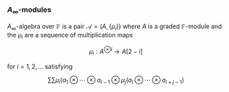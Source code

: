 ### $A_\infty$-modules
$A_\infty$-algebra over $\mathbb{F}$ is a pair $\mathcal{A}=(A,\{\mu_i\})$ where $A$ is a graded $\mathbb{F}$-module and the $\mu_i$ are a sequence of multiplication maps

$$\mu_i:A^{\otimes i} \to A[2-i]$$

for $i 	= 1, 2, ...$ satisfying 

$$\sum \sum \mu_i(a_1 \otimes \cdots \otimes a_{l-1} \otimes \mu_j(a_l \otimes \cdots \otimes a_{l+j-1})$$
<!--stackedit_data:
eyJoaXN0b3J5IjpbLTg4MDkwMjgwMSw2MzQ4MDIyMTMsLTIwMj
g5NzU1NSw3MzA5OTgxMTZdfQ==
-->